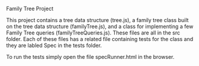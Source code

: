 Family Tree Project


This project contains a tree data structure (tree.js), a family tree class built on the tree data structure (familyTree.js), and a class for implementing a few Family Tree queries (familyTreeQueries.js). These files are all in the src folder. Each of these files has a related file containing tests for the class and they are labled Spec in the tests folder.

To run the tests simply open the file specRunner.html in the browser.



